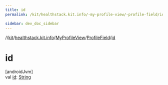 ```yaml
---
title: id
permalink: /kit/healthstack.kit.info/-my-profile-view/-profile-field/id.html

sidebar: dev_doc_sidebar
---
```

//[kit](../../../../kit.html)/[healthstack.kit.info](../../index.html)/[MyProfileView](../index.html)/[ProfileField](index.html)/[id](id.html)



# id



[androidJvm]\
val [id](id.html): [String](https://kotlinlang.org/api/latest/jvm/stdlib/kotlin/-string/index.html)




